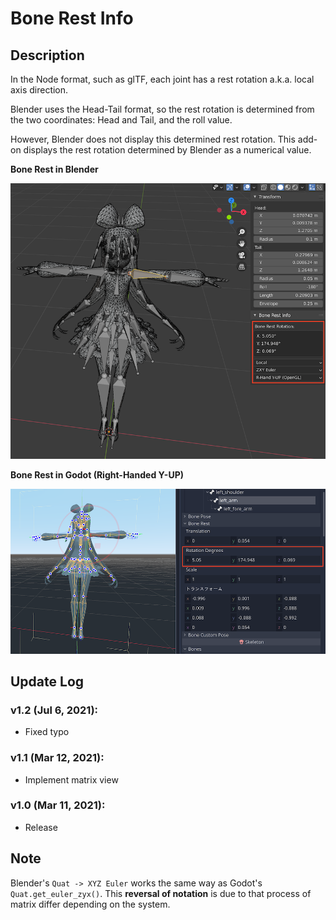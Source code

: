 # Bone Rest Info

## Description

In the Node format, such as glTF, each joint has a rest rotation a.k.a. local axis direction.

Blender uses the Head-Tail format, so the rest rotation is determined from the two coordinates: Head and Tail, and the roll value.

However, Blender does not display this determined rest rotation. This add-on displays the rest rotation determined by Blender as a numerical value.

**Bone Rest in Blender**

![Bone Rest in Blender](./img/img01.png)

**Bone Rest in Godot (Right-Handed Y-UP)**

![Bone Rest in Godot](./img/img02.png)

## Update Log

### v1.2 (Jul 6, 2021):

- Fixed typo

### v1.1 (Mar 12, 2021):

- Implement matrix view

### v1.0 (Mar 11, 2021):

- Release

## Note

Blender's `Quat -> XYZ Euler` works the same way as Godot's `Quat.get_euler_zyx()`. This **reversal of notation** is due to that process of matrix differ depending on the system.